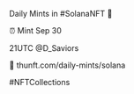 Daily Mints in #SolanaNFT 🚀

⏰ Mint Sep 30

21UTC @D_Saviors

🔗 thunft.com/daily-mints/solana

#NFTCollections